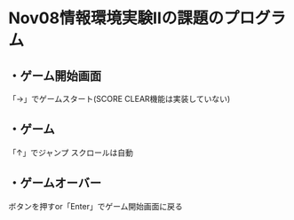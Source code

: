 Nov08情報環境実験Ⅱの課題のプログラム
==================================
・ゲーム開始画面
-------------
「→」でゲームスタート(SCORE CLEAR機能は実装していない)

・ゲーム
------
「↑」でジャンプ
スクロールは自動

・ゲームオーバー
-------------
ボタンを押すor「Enter」でゲーム開始画面に戻る
